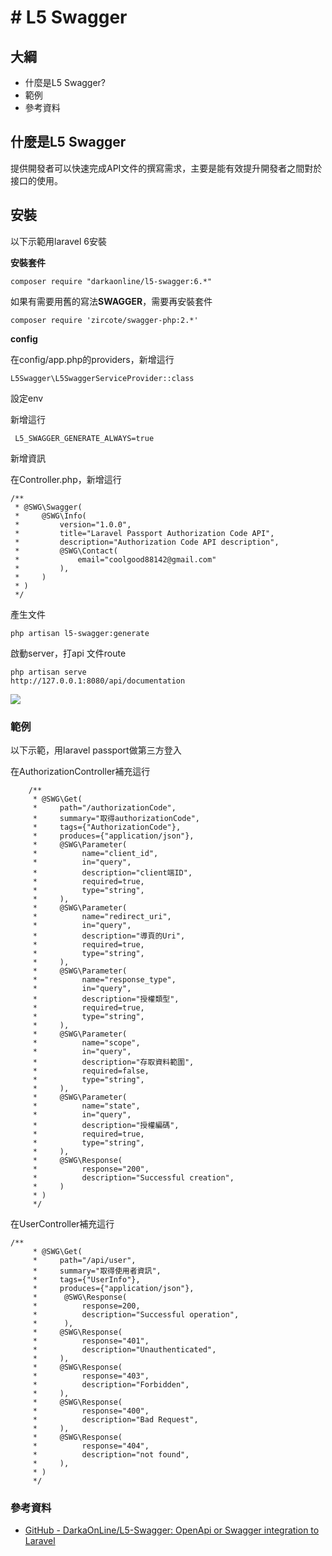 # # L5 Swagger

## 大綱

- 什麼是L5 Swagger?
- 範例
- 參考資料

## 什麼是L5 Swagger

提供開發者可以快速完成API文件的撰寫需求，主要是能有效提升開發者之間對於接口的使用。

## 安裝

以下示範用laravel 6安裝

**安裝套件**

```
composer require "darkaonline/l5-swagger:6.*"
```

如果有需要用舊的寫法**SWAGGER**，需要再安裝套件

```
composer require 'zircote/swagger-php:2.*'
```

**config**

在config/app.php的providers，新增這行

```
L5Swagger\L5SwaggerServiceProvider::class
```

設定env

新增這行

```
 L5_SWAGGER_GENERATE_ALWAYS=true
```

新增資訊

在Controller.php，新增這行

```
/**
 * @SWG\Swagger(
 *     @SWG\Info(
 *         version="1.0.0",
 *         title="Laravel Passport Authorization Code API",
 *         description="Authorization Code API description",
 *         @SWG\Contact(
 *             email="coolgood88142@gmail.com"
 *         ),
 *     )
 * )
 */
```

產生文件

```
php artisan l5-swagger:generate
```

啟動server，打api 文件route

```
php artisan serve
http://127.0.0.1:8080/api/documentation
```

![](C:\xampp\htdocs\markdown_note\assets\images\swagger1.png)

### 範例

以下示範，用laravel passport做第三方登入

在AuthorizationController補充這行

```
    /**
     * @SWG\Get(
     *     path="/authorizationCode",
     *     summary="取得authorizationCode",
     *     tags={"AuthorizationCode"},
     *     produces={"application/json"},
     *     @SWG\Parameter(
     *          name="client_id",
     *          in="query",
     *          description="client端ID",
     *          required=true,
     *          type="string",
     *     ),
     *     @SWG\Parameter(
     *          name="redirect_uri",
     *          in="query",
     *          description="導頁的Uri",
     *          required=true,
     *          type="string",
     *     ),
     *     @SWG\Parameter(
     *          name="response_type",
     *          in="query",
     *          description="授權類型",
     *          required=true,
     *          type="string",
     *     ),
     *     @SWG\Parameter(
     *          name="scope",
     *          in="query",
     *          description="存取資料範圍",
     *          required=false,
     *          type="string",
     *     ),
     *     @SWG\Parameter(
     *          name="state",
     *          in="query",
     *          description="授權編碼",
     *          required=true,
     *          type="string",
     *     ),
     *     @SWG\Response(
     *          response="200",
     *          description="Successful creation",
     *     )
     * )
     */
```

在UserController補充這行

```
/**
     * @SWG\Get(
     *     path="/api/user",
     *     summary="取得使用者資訊",
     *     tags={"UserInfo"},
     *     produces={"application/json"},
     *      @SWG\Response(
     *          response=200,
     *          description="Successful operation",
     *      ),
     *     @SWG\Response(
     *          response="401",
     *          description="Unauthenticated",
     *     ),
     *     @SWG\Response(
     *          response="403",
     *          description="Forbidden",
     *     ),
     *     @SWG\Response(
     *          response="400",
     *          description="Bad Request",
     *     ),
     *     @SWG\Response(
     *          response="404",
     *          description="not found",
     *     ),
     * )
     */
```

### 參考資料

- [GitHub - DarkaOnLine/L5-Swagger: OpenApi or Swagger integration to Laravel](https://github.com/DarkaOnLine/L5-Swagger)
